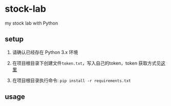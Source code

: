 # stock-lab
my stock lab with Python

## setup
1. 请确认已经存在 Python 3.x 环境

2. 在项目根目录下创建文件`token.txt`，写入自己的token，token 获取方式见[这里](https://tushare.pro/document/1?doc_id=39)

3. 在项目根目录执行命令: `pip install -r requirements.txt`

## usage

